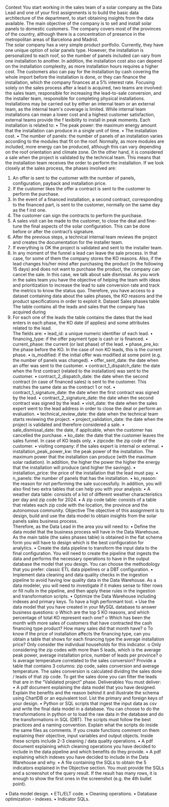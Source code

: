 Context 
You start working in the sales team of a solar company as the Data Lead and one of 
your first assignments is to build the basic data architecture of the department, to 
start obtaining insights from the data available. 
The main objective of the company is to sell and install solar panels to domestic 
customers. The company covers most of the provinces of the country, although 
there is a concentration of presence in the metropolitan areas of Barcelona and 
Madrid.  
The solar company has a very simple product portfolio. Currently, they have one 
unique option of solar panels type. However, the installation is personalized to each 
roof, so the number of panels included can vary from one installation to another. In 
addition, the installation cost also can depend on the installation complexity, as 
more installation hours requires a higher cost. 
The customers also can pay for the installation by cash covering the whole import 
before the installation is done, or they can finance the installation, which the 
company finances at a 5% interest rate. 
Focusing solely on the sales process after a lead is acquired, two teams are 
involved: the sales team, responsible for increasing the lead-to-sale conversion, 
and the installer team, responsible for completing physical installations. 
Installations may be carried out by either an internal team or an external team, as 
the internal team's coverage is limited. While internal team installations can mean 
a lower cost and a highest customer satisfaction, external teams provide the 
f
 lexibility to install in peak moments. 
Each installation is related to: 
• The peak power: the maximum energy amount that the installation can 
produce in a single unit of time. 
• The installation cost. 
• The number of panels: the number of panels of an installation varies 
according to the modules that fit on the roof. Normally, as more modules are 
included, more energy can be produced, although this can vary depending 
on the roof orientation and climate zone. 
On the other hand, it is considered a sale when the project is validated by the 
technical team. This means that the installation team receives the order to perform 
the installation. If we look closely at the sales process, the phases involved are: 
1. An offer is sent to the customer with the number of panels, configuration, 
payback and installation price. 
2. If the customer likes the offer a contract is sent to the customer to perform 
the purchase. 
3. In the event of a financed installation, a second contract, corresponding to 
the financed part, is sent to the customer, normally on the same day as the 
f
 irst one.  
4. The customer can sign the contracts to perform the purchase. 
5. A sales visit can be made to the customer, to close the deal and fine-tune 
the final aspects of the solar configuration. This can be done before or after 
the contract’s signature. 
6. After the previous steps, a technical internal team reviews the project and 
creates the documentation for the installer team. 
7. If everything is OK the project is validated and sent to the installer team. 
8. In any moment of the funnel a lead can leave the sale process. In that case, 
for some of them the company stores the KO reasons. Also, if the lead 
changes his/her mind after purchasing the product (in the following 15 days) 
and does not want to purchase the product, the company can cancel the 
sale. In this case, we talk about sale dismissal. 
As you work in the sales team you have the objective of helping the team with ideas 
and prioritization to increase the lead to sale conversion rate and track the 
metrics to know the status quo. 
Therefore, you have access to a dataset containing data about the sales phases, the 
KO reasons and the product specifications in order to exploit it. 
Dataset 
Sales phases table 
The table contains all the leads and sales that the company has acquired during 
2024. For each one of the leads the table contains the dates that the lead enters 
in each phase, the KO date (if applies) and some attributes related to the lead.   
The fields are: 
• lead_id: a unique numeric identifier of each lead. 
• financing_type: if the offer payment type is cash or is financed. 
• current_phase: the current (or last phase) of the lead. 
• phase_pre_ko: the phase before the KO. In the case of non KO leads, 
this is the current phase. 
• is_modified: if the initial offer was modified at some point (e.g. the 
number of panels was changed). 
• offer_sent_date: the date when an offer was sent to the customer. 
• contract_1_dispatch_date: the date when the first contract (related to 
the installation) was sent to the customer. 
• contract_2_dispatch_date: the date when the second contract (in case 
of financed sales) is sent to the customer. This matches the same date as 
the contract 1 or not. 
• contract_1_signature_date: the date when the first contract was signed 
by the lead. 
• contract_2_signature_date: the date when the second contract was 
signed by the lead. 
• visit_date: the date when the sales expert went to the lead address in 
order to close the deal or perform an evaluation. 
• technical_review_date: the date when the technical team starts 
reviewing the project. 
• project_validation_date: the date when the project is validated and 
therefore considered a sale. 
• sale_dismissal_date: the date, if applicable, when the customer has 
cancelled the purchase. 
• ko_date: the date that the customer leaves the sales funnel. In case of 
KO leads only. 
• zipcode: the zip code of the customer. 
• visiting company: if the sales expert is internal or external. 
• installation_peak_power_kw: the peak power of the installation. The 
maximum power that the installation can produce (with the maximum 
solar radiation). In addition, the higher the power the higher the energy 
that the installation will produce (and higher the savings). 
• installation_price: the price of the installation that the lead must pay. 
• n_panels: the number of panels that has the installation. 
• ko_reason: the reason for not performing the sale successfully. 
In addition, you will also find two extra tables that can help you with your 
analysis: 
• A weather data table: consists of a list of different weather 
characteristics per day and zip code for 2024. 
• A zip code table: consists of a table that relates each zip code with the 
location, the province and the autonomous community. 
Objective 
The objective of this assignment is to design, build and use the data model to 
obtain insights from the solar panels sales business process.   
Therefore, as the Data Lead in the area you will need to: 
• Define the data model that the business process will have in the Data 
Warehouse. As the main table (the sales phases table) is obtained in the flat 
schema form you will have to design which is the best configuration for 
analytics. 
• Create the data pipeline to transform the input data to the final 
configuration. You will need to create the pipeline that ingests the data and 
performs the necessary operations to have in the output database the model 
that you design. You can choose the methodology that you prefer: classic 
ETL data pipelines or a DBT configuration. 
• Implement data cleaning and data quality checks in the ingestion 
pipeline to avoid having low quality data in the Data Warehouse. As a data 
modeler, you will need to investigate if it makes sense to filter rows or fill 
nulls in the pipeline, and then apply these rules in the ingestion and 
transformation scripts. 
• Optimize the Data Warehouse including indexes and primary keys. To have 
a high performant tool. 
• Use the data model that you have created in your MySQL database to 
answer business questions: 
o Which are the top 5 KO reasons, and which percentage of total KO 
represent each one? 
o Which has been the month with more sales of customers that have 
contracted the cash financing type product? How many sales did that 
month have? 
o To know if the price of installation affects the financing type, can you 
obtain a table that shows for each financing type the average 
installation price? Only consider the individual households for this 
indicator. 
o Only considering the zip codes with more than 5 leads, which is the 
average peak power, average installation price, number of leads per 
province? 
o Is average temperature correlated to the sales conversion? Provide a 
table that contains 3 columns: zip code, sales conversion and 
average temperature. The sales conversion is calculated dividing the 
sales done / leads of that zip code. To get the sales done you can filter 
the leads that are in the “Validated project” phase. 
Deliverables 
You must deliver: 
• A pdf document explaining the data model that you have designed. 
Explain the benefits and the reason behind it and illustrate the schema using 
ChartDB or an equivalent tool. List the primary and foreign keys of your 
design. 
• Python or SQL scripts that ingest the input data as csv and write the final 
data model in a database. You can choose to do the transformations in 
python or to load the raw data in the database and do the transformations in 
SQL (DBT). The scripts must follow the best practices and a naming 
convention. Explain what the scripts do inside the same files as comments. 
If you create functions comment on them explaining their objective, input 
variables and output objects. Inside these scripts include 2-3 cleaning / data 
quality operations. 
• A pdf document explaining which cleaning operations you have decided 
to include in the data pipeline and which benefits do they provide. 
• A pdf explaining which indexes you have decided to include in the Data 
Warehouse and why. 
• A file containing the SQLs to obtain the 5 indicators explained in the 
Objective section. You must provide the SQLs and a screenshot of the query 
result. If the result has many rows, it is enough to show the first ones in the 
screenshot (e.g. the 4th bullet point). 

• Data model design. 
• ETL/ELT code. 
• Cleaning operations.
• Database optimization - indexes.
• Indicator SQLs.